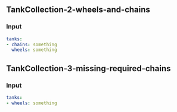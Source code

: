 ## TankCollection-2-wheels-and-chains
### Input
```yaml
tanks:
- chains: something
  wheels: something

```
## TankCollection-3-missing-required-chains
### Input
```yaml
tanks:
- wheels: something

```

